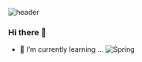 


<!--**yunji118/yunji118** is a ✨ _special_ ✨ repository because its `README.md` (this file) appears on your GitHub profile.-->

![header](https://capsule-render.vercel.app/api?type=wave&color=auto&height=300&section=header&text=Yunji%20render&fontSize=90)

### Hi there 👋

<!--Here are some ideas to get you started:

- 🔭 I’m currently working on ...-->
- 🌱 I’m currently learning ... ![Spring](https://img.shields.io/badge/spring-로고색?style=flat-square&logo=spring&logoColor=white)
<!--- 👯 I’m looking to collaborate on ...
- 🤔 I’m looking for help with ...
- 💬 Ask me about ...
- 📫 How to reach me: ...
- 😄 Pronouns: ...
- ⚡ Fun fact: ...-->

